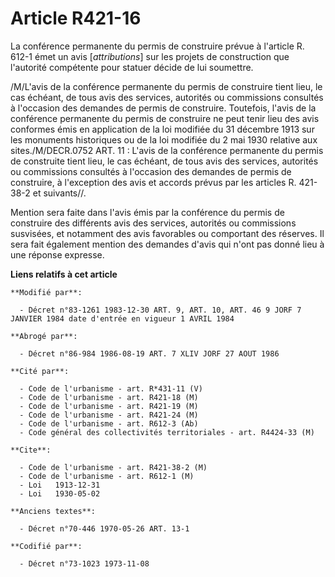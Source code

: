 # Article R421-16

La conférence permanente du permis de construire prévue à l'article R. 612-1 émet un avis [*attributions*] sur les projets de
construction que l'autorité compétente pour statuer décide de lui soumettre.

/M/L'avis de la conférence permanente du permis de construire tient lieu, le cas échéant, de tous avis des services,
autorités ou commissions consultés à l'occasion des demandes de permis de construire. Toutefois, l'avis de la conférence
permanente du permis de construire ne peut tenir lieu des avis conformes émis en application de la loi modifiée du 31
décembre 1913 sur les monuments historiques ou de la loi modifiée du 2 mai 1930 relative aux sites./M/DECR.0752 ART. 11 :
L'avis de la conférence permanente du permis de construite tient lieu, le cas échéant, de tous avis des services, autorités
ou commissions consultés à l'occasion des demandes de permis de construire, à l'exception des avis et accords prévus par les
articles R. 421-38-2 et suivants//.

Mention sera faite dans l'avis émis par la conférence du permis de construire des différents avis des services, autorités ou
commissions susvisées, et notamment des avis favorables ou comportant des réserves. Il sera fait également mention des
demandes d'avis qui n'ont pas donné lieu à une réponse expresse.

**Liens relatifs à cet article**

	**Modifié par**:

	  - Décret n°83-1261 1983-12-30 ART. 9, ART. 10, ART. 46 9 JORF 7 JANVIER 1984 date d'entrée en vigueur 1 AVRIL 1984

	**Abrogé par**:

	  - Décret n°86-984 1986-08-19 ART. 7 XLIV JORF 27 AOUT 1986

	**Cité par**:

	  - Code de l'urbanisme - art. R*431-11 (V)
	  - Code de l'urbanisme - art. R421-18 (M)
	  - Code de l'urbanisme - art. R421-19 (M)
	  - Code de l'urbanisme - art. R421-24 (M)
	  - Code de l'urbanisme - art. R612-3 (Ab)
	  - Code général des collectivités territoriales - art. R4424-33 (M)

	**Cite**:

	  - Code de l'urbanisme - art. R421-38-2 (M)
	  - Code de l'urbanisme - art. R612-1 (M)
	  - Loi   1913-12-31
	  - Loi   1930-05-02

	**Anciens textes**:

	  - Décret n°70-446 1970-05-26 ART. 13-1

	**Codifié par**:

	  - Décret n°73-1023 1973-11-08

